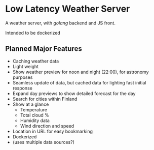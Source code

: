 # Low Latency Weather Server

A weather server, with *golang* backend and JS front.

Intended to be dockerized


## Planned Major Features

- Caching weather data 
- Light weight
- Show weather preview for noon and night (22:00), for astronomy purposes
- Seamless update of data, but cached data for lighting fast initial response
- Expand day previews to show detailed forecast for the day
- Search for cities within Finland
- Show at a glance
  - Temperature
  - Total cloud % 
  - Humidity data
  - Wind direction and speed
- Location in URL for easy bookmarking
- Dockerized
- (uses multiple data sources?)
